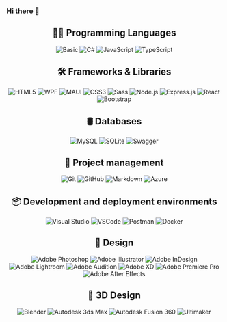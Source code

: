 ### Hi there 👋

<div align="center">
	<h2>👨‍💻 Programming Languages</h2>
	<img src="https://img.shields.io/badge/Basic-239120?style=for-the-badge&logo=c-sharp&logoColor=white" alt="Basic" />
	<img src="https://img.shields.io/badge/C%23-239120?style=for-the-badge&logo=c-sharp&logoColor=white" alt="C#" />
	<img src="https://img.shields.io/badge/JavaScript-F7DF1E?style=for-the-badge&logo=javascript&logoColor=black" alt="JavaScript" />
	<img src="https://img.shields.io/badge/TypeScript-3178C6?style=for-the-badge&logo=typescript&logoColor=white" alt="TypeScript" />
</div>
<div align="center">
	<h2>🛠️ Frameworks & Libraries</h2>
	<img src="https://img.shields.io/badge/HTML5-E34F26?style=for-the-badge&logo=html5&logoColor=white" alt="HTML5" />
	<img src="https://img.shields.io/badge/WPF-5C2D91?style=for-the-badge&logo=.net&logoColor=white" alt="WPF" />
	<img src="https://img.shields.io/badge/MAUI-5C2D91?style=for-the-badge&logo=.net&logoColor=white" alt="MAUI" />
	<img src="https://img.shields.io/badge/CSS3-1572B6?style=for-the-badge&logo=css3&logoColor=white" alt="CSS3" />
	<img src="https://img.shields.io/badge/Sass-CC6699?style=for-the-badge&logo=sass&logoColor=white" alt="Sass" />
	<img src="https://img.shields.io/badge/Node.js-339933?style=for-the-badge&logo=node.js&logoColor=white" alt="Node.js" />
	<img src="https://img.shields.io/badge/Express.js-000000?style=for-the-badge&logo=express&logoColor=white" alt="Express.js" />
	<img src="https://img.shields.io/badge/React-61DAFB?style=for-the-badge&logo=react&logoColor=black" alt="React" />
	<img src="https://img.shields.io/badge/Bootstrap-563D7C?style=for-the-badge&logo=bootstrap&logoColor=white" alt="Bootstrap" />
</div>
<div align="center">
	<h2>🛢️ Databases</h2>
	<img src="https://img.shields.io/badge/MySQL-4479A1?style=for-the-badge&logo=mysql&logoColor=white" alt="MySQL" />
	<img src="https://img.shields.io/badge/SQLite-003B57?style=for-the-badge&logo=sqlite&logoColor=white" alt="SQLite" />
	<img src="https://img.shields.io/badge/Swagger-85EA2D?style=for-the-badge&logo=swagger&logoColor=black" alt="Swagger" />
</div>
<div align="center">
	<h2>🔧 Project management</h2>
	<img src="https://img.shields.io/badge/Git-F05032?style=for-the-badge&logo=git&logoColor=white" alt="Git" />
	<img src="https://img.shields.io/badge/GitHub-181717?style=for-the-badge&logo=github&logoColor=white" alt="GitHub" />
	<img src="https://img.shields.io/badge/Markdown-000000?style=for-the-badge&logo=markdown&logoColor=white" alt="Markdown" />
	<img src="https://img.shields.io/badge/Azure-0089D6?style=for-the-badge&logo=microsoft-azure&logoColor=white" alt="Azure" />
</div>
<div align="center">
	<h2>📦 Development and deployment environments</h2>
	<img src="https://img.shields.io/badge/Visual_Studio-5C2D91?style=for-the-badge&logo=visual-studio&logoColor=white" alt="Visual Studio" />
	<img src="https://img.shields.io/badge/VSCode-007ACC?style=for-the-badge&logo=visual-studio-code&logoColor=white" alt="VSCode" />
	<img src="https://img.shields.io/badge/Postman-FF6C37?style=for-the-badge&logo=postman&logoColor=white" alt="Postman" />
	<img src="https://img.shields.io/badge/docker-2496ED?style=for-the-badge&logo=docker&logoColor=white" alt="Docker" />
</div>
<div align="center">
	<h2>🎨 Design</h2>
	<img src="https://img.shields.io/badge/Adobe_Photoshop-31A8FF?style=for-the-badge&logo=adobe-photoshop&logoColor=white" alt="Adobe Photoshop" />
	<img src="https://img.shields.io/badge/Adobe_Illustrator-FF9A00?style=for-the-badge&logo=adobe-illustrator&logoColor=white" alt="Adobe Illustrator" />
	<img src="https://img.shields.io/badge/Adobe_InDesign-49021F?style=for-the-badge&logo=adobe-indesign&logoColor=white" alt="Adobe InDesign" />
	<img src="https://img.shields.io/badge/Adobe_Lightroom-31A8FF?style=for-the-badge&logo=adobe-lightroom&logoColor=white" alt="Adobe Lightroom" />
	<img src="https://img.shields.io/badge/Adobe_Audition-9999FF?style=for-the-badge&logo=adobe-audition&logoColor=white" alt="Adobe Audition" />
	<img src="https://img.shields.io/badge/Adobe_XD-FF61F6?style=for-the-badge&logo=adobe-xd&logoColor=white" alt="Adobe XD" />
	<img src="https://img.shields.io/badge/Adobe_Premiere_Pro-9999FF?style=for-the-badge&logo=adobe-premiere-pro&logoColor=white" alt="Adobe Premiere Pro" />
	<img src="https://img.shields.io/badge/Adobe_After_Effects-9999FF?style=for-the-badge&logo=adobe-after-effects&logoColor=white" alt="Adobe After Effects" />
</div>
<div align="center">
	<h2>🎥 3D Design</h2>
	<img src="https://img.shields.io/badge/Blender-F5792A?style=for-the-badge&logo=blender&logoColor=white" alt="Blender" />
	<img src="https://img.shields.io/badge/Autodesk_3ds_Max-47A247?style=for-the-badge&logo=autodesk&logoColor=white" alt="Autodesk 3ds Max" />
	<img src="https://img.shields.io/badge/Autodesk_Fusion_360-FF2D20?style=for-the-badge&logo=autodesk&logoColor=white" alt="Autodesk Fusion 360" />
	<img src="https://img.shields.io/badge/ultimaker-FFD200?style=for-the-badge&logo=ultimaker&logoColor=black" alt="Ultimaker" />
</div>